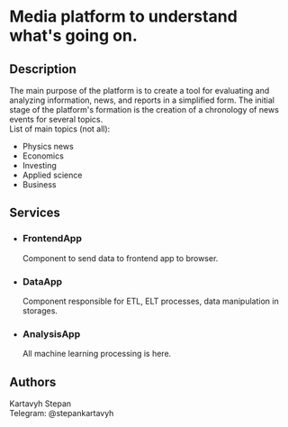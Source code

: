 # Media platform to understand what's going on.
## Description
The main purpose of the platform is to create a tool for evaluating and analyzing information, news, and reports in a simplified form.
The initial stage of the platform's formation is the creation of a chronology of news events for several topics.
<br />List of main topics (not all):
- Physics news
- Economics
- Investing
- Applied science
- Business
## Services
- ### FrontendApp
  Component to send data to frontend app to browser.
- ### DataApp
  Сomponent responsible for ETL, ELT processes, data manipulation in storages.
- ### AnalysisApp
  All machine learning processing is here.
## Authors
Kartavyh Stepan<br />
Telegram: @stepankartavyh
